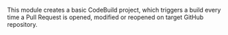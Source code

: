 This module creates a basic CodeBuild project, which triggers a build every time a Pull Request is opened, modified or reopened on target GitHub repository.

